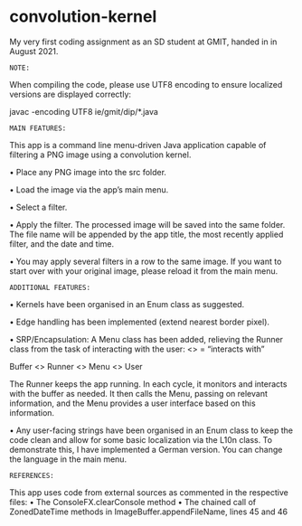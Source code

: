 # convolution-kernel
My very first coding assignment as an SD student at GMIT, handed in in August 2021.

	NOTE:
	
When compiling the code, please use UTF8 encoding to ensure localized versions are displayed correctly:

javac -encoding UTF8 ie/gmit/dip/*.java

	MAIN FEATURES:
	
This app is a command line menu-driven Java application capable of filtering a PNG image using a convolution kernel.

• Place any PNG image into the src folder.

• Load the image via the app’s main menu.

• Select a filter.

• Apply the filter. The processed image will be saved into the same folder. The file name will be appended by the app title, the most recently applied filter, and the date and time.

• You may apply several filters in a row to the same image. If you want to start over with your original image, please reload it from the main menu.

	ADDITIONAL FEATURES:
	
• Kernels have been organised in an Enum class as suggested.

• Edge handling has been implemented (extend nearest border pixel).

• SRP/Encapsulation: A Menu class has been added, relieving the Runner class from the task of interacting with the user:
<> = “interacts with”

Buffer <> Runner <> Menu <> User

The Runner keeps the app running. In each cycle, it monitors and interacts with the buffer as needed. It then calls the Menu, passing on relevant information, and the Menu provides a user interface based on this information.

• Any user-facing strings have been organised in an Enum class to keep the code clean and allow for some basic localization via the L10n class. To demonstrate this, I have implemented a German version. You can change the language in the main menu.

	REFERENCES:

This app uses code from external sources as commented in the respective files:
• The ConsoleFX.clearConsole method
• The chained call of ZonedDateTime methods in ImageBuffer.appendFileName, lines 45 and 46